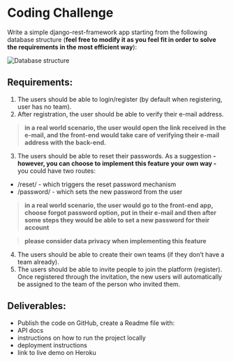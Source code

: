 # Coding Challenge

Write a simple django-rest-framework app starting from the following database structure (**feel free to modify it as you feel fit in order to solve the requirements in the most efficient way**):

![Database structure](https://user-images.githubusercontent.com/32396267/33604919-5a9d9a08-d9c0-11e7-98cd-7de4a3bf82a6.png "Database structure")

## Requirements:
1. The users should be able to login/register (by default when registering, user has no team).
2. After registration, the user should be able to verify their e-mail address.
> **in a real world scenario, the user would open the link received in the e-mail, and the front-end would take care of verifying their e-mail address with the back-end.**
3. The users should be able to reset their passwords. As a suggestion **- however, you can choose to implement this feature your own way -** you could have two routes:
- /reset/ - which triggers the reset password mechanism
- /password/ - which sets the new password from the user
> **in a real world scenario, the user would go to the front-end app, choose forgot password option, put in their e-mail and then after some steps they would be able to set a new password for their account**

> **please consider data privacy when implementing this feature**
4. The users should be able to create their own teams (if they don’t have a team already).
5. The users should be able to invite people to join the platform (register). Once registered through the invitation, the new users will automatically be assigned to the team of the person who invited them.

## Deliverables:
- Publish the code on GitHub, create a Readme file with:
- API docs
- instructions on how to run the project locally
- deployment instructions
- link to live demo on Heroku
